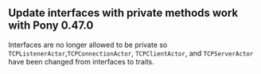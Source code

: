 ## Update interfaces with private methods work with Pony 0.47.0

Interfaces are no longer allowed to be private so `TCPListenerActor`,`TCPConnectionActor`, `TCPClientActor`, and `TCPServerActor` have been changed from interfaces to traits.

